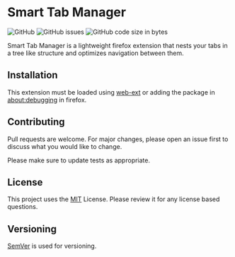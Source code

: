 # Smart Tab Manager

![GitHub](https://img.shields.io/github/license/QuinnWass/Smart-Tab-Manager?style=plastic)
![GitHub issues](https://img.shields.io/github/issues/QuinnWass/Smart-Tab-Manager?style=plastic)
![GitHub code size in bytes](https://img.shields.io/github/languages/code-size/QuinnWass/Smart-Tab-Manager?style=plastic)

Smart Tab Manager is a lightweight firefox extension that nests your tabs in a tree like structure and optimizes navigation between them.

## Installation
This extension must be loaded using [web-ext](https://github.com/mozilla/web-ext) or adding the package in [about:debugging](about:debugging) in firefox. 

## Contributing
Pull requests are welcome. For major changes, please open an issue first to discuss what you would like to change.

Please make sure to update tests as appropriate.

## License
This project uses the [MIT](./LICENSE) License. Please review it for any license based questions.

## Versioning
[SemVer](https://semver.org/) is used for versioning.